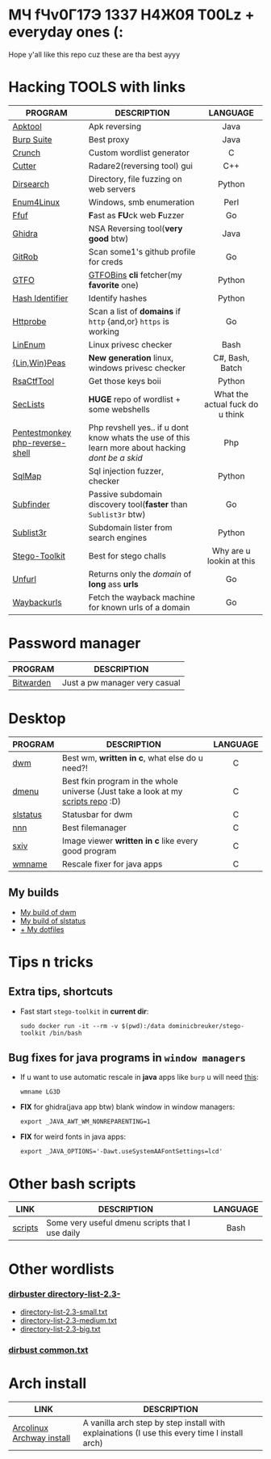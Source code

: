 # MЧ fЧv0Г17Э 1337 H4Ж0Я T00Lz + everyday ones (:

Hope y'all like this repo cuz these are tha best ayyy

# Hacking TOOLS with links
PROGRAM | DESCRIPTION | LANGUAGE
--- | --- | :---:
[Apktool](https://github.com/iBotPeaches/Apktool) | Apk reversing | Java
[Burp Suite](https://portswigger.net/burp/communitydownload) | Best proxy | Java
[Crunch](https://github.com/crunchsec/crunch) | Custom wordlist generator | C
[Cutter](https://github.com/radareorg/cutter) | Radare2(reversing tool) gui | C++
[Dirsearch](https://github.com/maurosoria/dirsearch) | Directory, file fuzzing on web servers | Python
[Enum4Linux](https://github.com/portcullislabs/enum4linux) | Windows, smb enumeration | Perl
[Ffuf](https://github.com/ffuf/ffuf) | **F**ast as **FU**ck web **F**uzzer | Go
[Ghidra](https://ghidra-sre.org) | NSA Reversing tool(**very good** btw) | Java
[GitRob](https://github.com/michenriksen/gitrob) | Scan some1's github profile for creds | Go
[GTFO](https://github.com/mzfr/gtfo) | [GTFOBins](https://gtfobins.github.io) **cli** fetcher(my **favorite** one) | Python
[Hash Identifier](https://github.com/psypanda/hashID) | Identify hashes | Python
[Httprobe](https://github.com/tomnomnom/httprobe) | Scan a list of **domains** if `http` {and,or} `https` is working | Go
[LinEnum](https://github.com/rebootuser/LinEnum) | Linux privesc checker | Bash
[{Lin,Win}Peas](https://github.com/carlospolop/privilege-escalation-awesome-scripts-suite) | **New generation** linux, windows privesc checker | C#, Bash, Batch
[RsaCtfTool](https://github.com/Ganapati/RsaCtfTool) | Get those keys boii | Python
[SecLists](https://github.com/danielmiessler/SecLists) | **HUGE** repo of wordlist + some webshells | What the actual fuck do u think
[Pentestmonkey php-reverse-shell](https://github.com/pentestmonkey/php-reverse-shell) | Php revshell yes.. if u dont know whats the use of this learn more about hacking *dont be a skid* | Php
[SqlMap](https://github.com/sqlmapproject/sqlmap) | Sql injection fuzzer, checker | Python
[Subfinder](https://github.com/projectdiscovery/subfinder) | Passive subdomain discovery tool(**faster** than `Sublist3r` btw) | Go
[Sublist3r](https://github.com/aboul3la/Sublist3r) | Subdomain lister from search engines | Python
[Stego-Toolkit](https://github.com/DominicBreuker/stego-toolkit) | Best for stego challs | Why are u lookin at this
[Unfurl](https://github.com/tomnomnom/unfurl) | Returns only the *domain* of **long** ass **urls** | Go
[Waybackurls](https://github.com/tomnomnom/waybackurls) | Fetch the wayback machine for known urls of a domain | Go


# Password manager
PROGRAM | DESCRIPTION
--- | ---
[Bitwarden](https://bitwarden.com) | Just a pw manager very casual


# Desktop
PROGRAM | DESCRIPTION | LANGUAGE
--- | --- | :---:
[dwm](https://dwm.suckless.org) | Best wm, **written in c**, what else do u need?! | C
[dmenu](https://tools.suckless.org/dmenu) | Best fkin program in the whole universe (Just take a look at my [scripts repo](https://github.com/matesz44/scripts) :D) | C
[slstatus](https://tools.suckless.org/slstatus) | Statusbar for dwm | C
[nnn](https://github.com/jarun/nnn) | Best filemanager | C
[sxiv](https://github.com/muennich/sxiv) |  Image viewer **written in c** like every good program | C
[wmname](https://tools.suckless.org/x/wmname) | Rescale fixer for java apps | C


## My builds
- [My build of dwm](https://github.com/matesz44/dwm)
- [My build of slstatus](https://github.com/matesz44/slstatus)
- [+ My dotfiles](https://github.com/matesz44/dotfiles)

# Tips n tricks

## Extra tips, shortcuts
- Fast start `stego-toolkit` in **current dir**:
  ```
  sudo docker run -it --rm -v $(pwd):/data dominicbreuker/stego-toolkit /bin/bash
  ```

## Bug fixes for java programs in `window managers`
- If u want to use automatic rescale in **java** apps like `burp` u will need [this](https://superuser.com/questions/400766/netbeans-java-shows-empty-window-in-tiling-window-manager-awesome-wm): 
  ```
  wmname LG3D
  ```
- **FIX** for ghidra(java app btw) blank window in window managers:
  ```
  export _JAVA_AWT_WM_NONREPARENTING=1
  ```
- **FIX** for weird fonts in java apps:
  ```
  export _JAVA_OPTIONS='-Dawt.useSystemAAFontSettings=lcd'
  ```


# Other bash scripts
LINK | DESCRIPTION | LANGUAGE
--- | --- | :---:
[scripts](https://github.com/matesz44/scripts) | Some very useful dmenu scripts that I use daily | Bash


# Other wordlists
### [dirbuster directory-list-2.3-](https://github.com/daviddias/node-dirbuster/tree/master/lists)  
- [directory-list-2.3-small.txt](wordlists/directory-list-2.3-small.txt)
- [directory-list-2.3-medium.txt](wordlists/directory-list-2.3-medium.txt)
- [directory-list-2.3-big.txt](wordlists/directory-list-2.3-big.txt)  

### [dirbust common.txt](wordlists/common.txt)


# Arch install
LINK | DESCRIPTION
--- | ---
[Arcolinux Archway install](https://arcolinuxd.com/5-the-actual-installation-of-arch-linux-phase-1-bios) | A vanilla arch step by step install with explainations (I use this every time I install arch)


